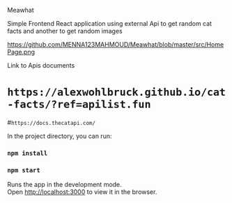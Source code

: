Meawhat

Simple Frontend React application using external Api to get random cat facts
and another to get random images

https://github.com/MENNA123MAHMOUD/Meawhat/blob/master/src/HomePage.png

Link to Apis documents

# `https://alexwohlbruck.github.io/cat-facts/?ref=apilist.fun`
#`https://docs.thecatapi.com/`

In the project directory, you can run:

### `npm install`
### `npm start`

Runs the app in the development mode.<br />
Open [http://localhost:3000](http://localhost:3000) to view it in the browser.


